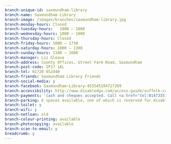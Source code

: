 ```yaml
---
branch-unique-id: saxmundham-library
branch-name: Saxmundham Library
branch-image: /images/branches/saxmundham-library.jpg
branch-monday-hours: Closed
branch-tuesday-hours:	1000 – 1800
branch-wednesday-hours: 1000 – 1800
branch-thursday-hours: Closed
branch-friday-hours: 1000 – 1730
branch-saturday-hours: 1000 – 1300
branch-sunday-hours: 1100 – 1600
branch-manager: Liz Gleave
branch-address: County Offices, Street Farm Road, Saxmundham
branch-post-code: IP17 1AL
branch-tel: 01728 652440
branch-friends: Saxmundham Library Friends
branch-social-media: y
branch-facebook: Saxmundham-Library-453545194727269
branch-accessibility: http://www.disabledgo.com/access-guide/suffolk-county-council/saxmundham-library-2
branch-payments: 'cash and cheques accepted. Call <a href="tel:01473351249">01473 351249</a> for card payments.'
branch-parking: 6 spaces available, one of which is reserved for disabled customers
branch-toilet: y
branch-wifi: y
branch-netloan: old
branch-colour-printing: available
branch-photocopying: available
branch-scan-to-email: y
breadcrumb: y
---
```

